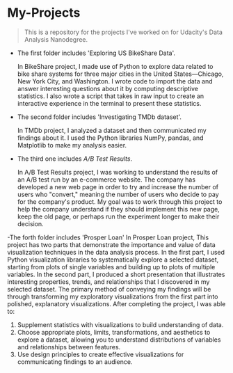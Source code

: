 # My-Projects
> This is a repository for the projects I've worked on for Udacity's Data Analysis Nanodegree.
-   The first folder includes 'Exploring US BikeShare Data'.




    In BikeShare project, I made use of Python to explore data related to bike share systems for three major cities in the United States—Chicago, New York City,     and Washington. 
    I wrote code to import the data and answer interesting questions about it by computing descriptive statistics. I also wrote a script that takes in raw input     to create an interactive experience in the terminal to present these statistics.
    
    
    
    
-   The second folder includes 'Investigating TMDb dataset'.




    In TMDb project, I analyzed a dataset and then communicated my findings about it. I used the Python libraries NumPy, pandas, and Matplotlib to make my       analysis easier.




-   The third one includes *A/B Test Results*.




    In A/B Test Results project, I was working  to understand the results of an A/B test run by an e-commerce website. The company has developed a new web      page in order to try and increase the number of users who "convert," meaning the number of users who decide to pay for the company's product. My goal was    to work through this project to help the company understand if they should implement this new page, keep the old page, or perhaps run the experiment          longer to make their decision.
    
    
    
    
-The forth folder includes 'Prosper Loan'
In Prosper Loan project, This project has two parts that demonstrate the importance and value of data visualization techniques in the data analysis process. In the first part, I used Python visualization libraries to systematically explore a selected dataset, starting from plots of single variables and building up to plots of multiple variables. In the second part, I produced a short presentation that illustrates interesting properties, trends, and relationships that I discovered in my selected dataset. The primary method of conveying my findings will be through transforming my exploratory visualizations from the first part into polished, explanatory visualizations.
After completing the project, I was able to:
1. Supplement statistics with visualizations to build understanding of data.
2. Choose appropriate plots, limits, transformations, and aesthetics to explore a dataset, allowing you to understand distributions of variables and relationships between features.
3. Use design principles to create effective visualizations for communicating findings to an audience.
